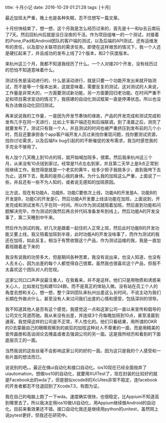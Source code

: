 title: 十月小记
date: 2016-10-29 01:21:28
tags: [十月]



最近加班太严重，晚上也是各种失眠，忍不住想写一篇文章。

十月份快结束了，想一想，这个月我是怎么经历过来的，首先是十一和lp去云南玩了7天。然后回杭州后就是没日没夜的干活。作为项目组唯一的一个测试，对接着的iPone,iPad和Android团队的客户端的测试，以及后端的API测试，还有运维发布的责任，以及部分关联项目的需求任务。即使在这样艰苦的情况下，我一个人还是硬扛起来了，并且成功的发布上线了2个版本，和2个灰度版本。

来杭州这三个月，我都不知道我经历了什么。一个人对接20个开发，没有经历过的恐怕不知道意味着什么。

测试任务是滚动进行的，什么是滚动进行，就是只要一个功能开发出来就开始测试，而不是等一个版本出来，这就意味着，需要反复的测试，这对测试的人来说，工作量是非常大的，一方面要测试新功能，另一方面要回归老功能。在时间严重不足和项目需求变动的情况下，我搭建的自动化测试框架一直是停滞状态。所以也没有办法做自动化回归测试。

再来说说我的工作量，一是因为开发节奏快的缘故，产品的开发完成和测试完成和发布几乎在同一天进行，比如上午客户端还在和后端联调，到了凌晨之后，测完了就要发布了。测试只有我一个人，并且测试的时间也被严重挤压到发布前的几个小时，而且还要承担各个app客户端开发人员过来找你重现问题，找你要测试资源，找你讨论需求，以及后端fix bug引起的的不断催促的发布需求，我当时感觉我的手完全不够用了。

有人加个几天晚上到10点的班，就开始喊加班多，很累。然后我来杭州这三个月，从来没有10点钱到家过。经常是11点左右到家，并且第二天早上是9点正常到班继续工作。我觉得是就是一个老实的黄牛，给多少担子我挑多少，直到我垮下去为止。这样下去，我真的是担心我的身体。为什么我的加班这么严重，上面说了一些，并且还有一些不为人知的，或者说无感知的加班原因。

比方说，现在有功能A，功能B，功能C要依次上线，功能A的开发是A，功能B的开发是B，功能C的开发是C，然后功能A开发要上线该功能在加班，上面说到，开发完成和测试发布几乎在同一时间。所以作为测试就陪着加班，然后直到功能和问题解决完毕，作为测试的我然后再合并代码准备发布到线上。然后功能A的开发没事了，第二天睡到中午来。



然后作为测试的我，好几次是跟着一起住的人正常上班，然后此时功能B的开发功能又要上线，我又陪着加班到半夜，此时功能A的开发没啥事了，而作为测试的我还在加班，如此反复。相当于有赞收银这个产品，作为测试运维的我，我是一直加着班跟着走下来的



我没有说我的功劳多大，但是期间各种苦累，我没有说出来，也没人知道，也没有人去关心，因为出差的每个人都觉得自己很累。虽然我也很喜欢这个产品，但我不太喜欢这个团队对人的忽视。



这家公司口口声声说最注重人，在我看来，并不是这样。他们只是用物质和诱惑来关心人，比如发红包和建1024群。而不是真正的体贴入微。没有站在员工个人的角度去想和关心，想一想，整个深圳团队来杭州出差这么长时间，不说主动为我们长期在外做点什么，甚至没有人来过问我们出差的心情和感受，包括深圳的领导。



我不知道其他人是否有这个感觉。我感觉这一点和这家公司一直以来宣传和倡导的公司文化背道而驰。我从来没有出差，并连续3个月每晚加班到10点，甚至凌晨到通宵。我觉得这样的公司是不正常，不人性化的。他们只看结果，用所谓的OKR的O去蒙蔽自己的眼睛观察到的疯狂的加班这种对人不尊重的一面，而是用精美的宣传画册和高谈阔论去掩盖或者去强调公司的另一面。这是我所经历和看到的下面底层员工的一面。



当然我说的这些丝毫不会影响这家公司的好的一面。因为这只是我的个人感受和一些片面的想法而已。



说说别的吧。。最近在搞ui自动化和接口自动化。ios10现在已经全面抛弃了uiautomation，想做ios10的自动化，就要用XUITest了，现在封装的比较好的就是Facebook出的wda了，但是貌似xcode8的XcUites非常不稳定，连facebook的开发者都忍不住退回到了Xcode7.3，有图为证。





我在自己的电脑上跑了一下wda，速度确实很快，也很稳定，比Appium不知道高到哪里去了。所以我决定用ios10做UI自动化，用Appium继续做Android的自动化。目前来看效果还不错。接口自动化我还是继续用python的unitest，虽然网上说pytest更好，但我还在研究中。
